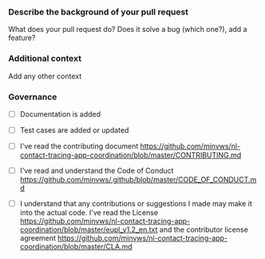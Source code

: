 ### Describe the background of your pull request

What does your pull request do? Does it solve a bug (which one?), add a feature?

### Additional context

Add any other context

### Governance 

- [ ] Documentation is added
- [ ] Test cases are added or updated
- [ ] I've read the contributing document https://github.com/minvws/nl-contact-tracing-app-coordination/blob/master/CONTRIBUTING.md
- [ ] I've read and understand the Code of Conduct https://github.com/minvws/.github/blob/master/CODE_OF_CONDUCT.md
- [ ] I understand that any contributions or suggestions I made may make it into the actual code. I've read the License 
     https://github.com/minvws/nl-contact-tracing-app-coordination/blob/master/eupl_v1.2_en.txt 
     and the contributor license agreement https://github.com/minvws/nl-contact-tracing-app-coordination/blob/master/CLA.md
 
